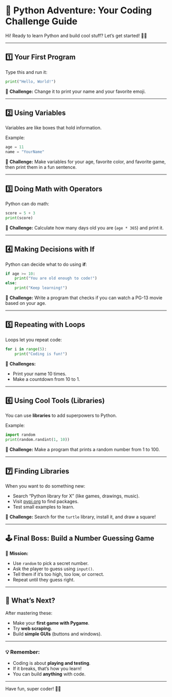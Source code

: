# 🚀 Python Adventure: Your Coding Challenge Guide

Hi! Ready to learn Python and build cool stuff? Let’s get started! 🐍✨

---

## 1️⃣ Your First Program
Type this and run it:
```python
print("Hello, World!")
```
🎯 **Challenge:** Change it to print your name and your favorite emoji.

---

## 2️⃣ Using Variables
Variables are like boxes that hold information.

Example:
```python
age = 11
name = "YourName"
```
🎯 **Challenge:** Make variables for your age, favorite color, and favorite game, then print them in a fun sentence.

---

## 3️⃣ Doing Math with Operators
Python can do math:
```python
score = 5 + 3
print(score)
```
🎯 **Challenge:** Calculate how many days old you are (`age * 365`) and print it.

---

## 4️⃣ Making Decisions with If
Python can decide what to do using **if**:
```python
if age >= 10:
    print("You are old enough to code!")
else:
    print("Keep learning!")
```
🎯 **Challenge:** Write a program that checks if you can watch a PG-13 movie based on your age.

---

## 5️⃣ Repeating with Loops
Loops let you repeat code:
```python
for i in range(5):
    print("Coding is fun!")
```
🎯 **Challenges:**
- Print your name 10 times.
- Make a countdown from 10 to 1.

---

## 6️⃣ Using Cool Tools (Libraries)
You can use **libraries** to add superpowers to Python.

Example:
```python
import random
print(random.randint(1, 10))
```
🎯 **Challenge:** Make a program that prints a random number from 1 to 100.

---

## 7️⃣ Finding Libraries
When you want to do something new:
- Search “Python library for X” (like games, drawings, music).
- Visit [pypi.org](https://pypi.org) to find packages.
- Test small examples to learn.

🎯 **Challenge:** Search for the `turtle` library, install it, and draw a square!

---

## 🕹️ Final Boss: Build a Number Guessing Game
🎯 **Mission:**
- Use `random` to pick a secret number.
- Ask the player to guess using `input()`.
- Tell them if it’s too high, too low, or correct.
- Repeat until they guess right.

---

## 🌟 What’s Next?
After mastering these:
- Make your **first game with Pygame**.
- Try **web scraping**.
- Build **simple GUIs** (buttons and windows).

---

### 💡 Remember:
- Coding is about **playing and testing**.
- If it breaks, that’s how you learn!
- You can build **anything** with code.

---

Have fun, super coder! 🚀🐍
